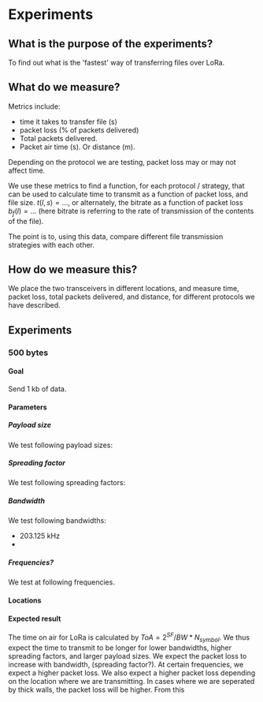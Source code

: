 # Experiments

## What is the purpose of the experiments?

To find out what is the 'fastest' way of transferring files over LoRa.

## What do we measure?

Metrics include:
 - time it takes to transfer file (s)
 - packet loss (% of packets delivered)
 - Total packets delivered.
 - Packet air time (s). Or distance (m).

Depending on the protocol we are testing, packet loss may or may not affect time.

We use these metrics to find a function, for each protocol / strategy, that can be used to calculate time to transmit as a function of packet loss, and file size. $t(l, s) = ...$, or alternately, the bitrate as a function of packet loss $b_f(l) = ...$ (here bitrate is referring to the rate of transmission of the contents of the file).

The point is to, using this data, compare different file transmission strategies with each other. 

## How do we measure this?

We place the two transceivers in different locations, and measure time, packet loss, total packets delivered, and distance, for different protocols we have described. 

## Experiments

### 500 bytes

#### Goal

Send 1 kb of data.

#### Parameters

##### Payload size

We test following payload sizes:

##### Spreading factor

We test following spreading factors: 

##### Bandwidth

We test following bandwidths:
 - 203.125 kHz
 - 

##### Frequencies?

We test at following frequencies.

#### Locations

#### Expected result

The time on air for LoRa is calculated by $ToA = 2^{SF}/BW * N_{symbol}$.
We thus expect the time to transmit to be longer for lower bandwidths, higher spreading factors, and larger payload sizes. 
We expect the packet loss to increase with bandwidth, (spreading factor?). At certain frequencies, we expect a higher packet loss.
We also expect a higher packet loss depending on the location where we are transmitting. In cases where we are seperated by thick walls, the packet loss will be higher.
From this



